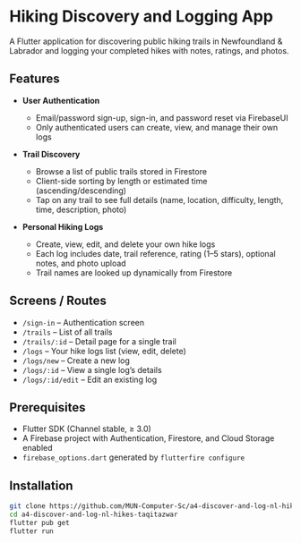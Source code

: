 # Hiking Discovery and Logging App

A Flutter application for discovering public hiking trails in Newfoundland & Labrador and logging your completed hikes with notes, ratings, and photos.

## Features

- **User Authentication**  
  - Email/password sign-up, sign-in, and password reset via FirebaseUI  
  - Only authenticated users can create, view, and manage their own logs  

- **Trail Discovery**  
  - Browse a list of public trails stored in Firestore  
  - Client-side sorting by length or estimated time (ascending/descending)  
  - Tap on any trail to see full details (name, location, difficulty, length, time, description, photo)

- **Personal Hiking Logs**  
  - Create, view, edit, and delete your own hike logs  
  - Each log includes date, trail reference, rating (1–5 stars), optional notes, and photo upload  
  - Trail names are looked up dynamically from Firestore  

## Screens / Routes

- `/sign-in` – Authentication screen  
- `/trails` – List of all trails  
- `/trails/:id` – Detail page for a single trail  
- `/logs` – Your hike logs list (view, edit, delete)  
- `/logs/new` – Create a new log  
- `/logs/:id` – View a single log’s details  
- `/logs/:id/edit` – Edit an existing log  

## Prerequisites

- Flutter SDK (Channel stable, ≥ 3.0)  
- A Firebase project with Authentication, Firestore, and Cloud Storage enabled  
- `firebase_options.dart` generated by `flutterfire configure`

## Installation

```bash
git clone https://github.com/MUN-Computer-Sc/a4-discover-and-log-nl-hikes-taqitazwar.git
cd a4-discover-and-log-nl-hikes-taqitazwar
flutter pub get
flutter run
